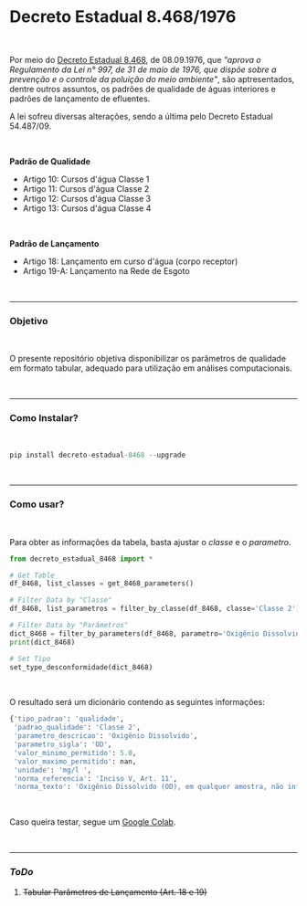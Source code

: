 # Decreto Estadual 8.468/1976

<br>

Por meio do [Decreto Estadual 8.468](https://www.cetesb.sp.gov.br/Institucional/documentos/Dec8468.pdf), de 08.09.1976, que *"aprova o Regulamento da Lei n° 997, de 31 de maio de 1976, que dispõe sobre a prevenção e o controle da poluição do meio ambiente"*, são aptresentados, dentre outros assuntos, os padrões de qualidade de águas interiores e padrões de lançamento de efluentes.

A lei sofreu diversas alterações, sendo a última pelo Decreto Estadual 54.487/09.

<br>

**Padrão de Qualidade**

- Artigo 10: Cursos d'água Classe 1
- Artigo 11: Cursos d'água Classe 2
- Artigo 12: Cursos d'água Classe 3
- Artigo 13: Cursos d'água Classe 4

<br>

**Padrão de Lançamento**

- Artigo 18: Lançamento em curso d'água (corpo receptor)
- Artigo 19-A: Lançamento na Rede de Esgoto

<br>

----

### Objetivo

<br>

O presente repositório objetiva disponibilizar os parâmetros de qualidade em formato tabular, adequado para utilização em análises computacionais.

<br>

----

### Como Instalar?

<br>

```python
pip install decreto-estadual-8468 --upgrade
```

<br>

----

### Como usar?

<br>

Para obter as informações da tabela, basta ajustar o *classe* e o *parametro*.

```python
from decreto_estadual_8468 import *

# Get Table
df_8468, list_classes = get_8468_parameters()

# Filter Data by "Classe"
df_8468, list_parametros = filter_by_classe(df_8468, classe='Classe 2')

# Filter Data by "Parâmetros"
dict_8468 = filter_by_parameters(df_8468, parametro='Oxigênio Dissolvido')
print(dict_8468)

# Set Tipo
set_type_desconformidade(dict_8468)
```

<br>

O resultado será um dicionário contendo as seguintes informações:

```python
{'tipo_padrao': 'qualidade',
 'padrao_qualidade': 'Classe 2',
 'parametro_descricao': 'Oxigênio Dissolvido',
 'parametro_sigla': 'OD',
 'valor_minimo_permitido': 5.0,
 'valor_maximo_permitido': nan,
 'unidade': 'mg/l ',
 'norma_referencia': 'Inciso V, Art. 11',
 'norma_texto': 'Oxigênio Dissolvido (OD), em qualquer amostra, não inferior a 5 mg/l (cinco miligramas por litro)'}
 ```

<br>

Caso queira testar, segue um [Google Colab](https://colab.research.google.com/drive/1QZjsB6i8w_BAyMm3z4CB0_liSYOFQpdy).

<br>

----

### *ToDo*

1. <strike>Tabular Parâmetros de Lançamento (Art. 18 e 19)</strike>
